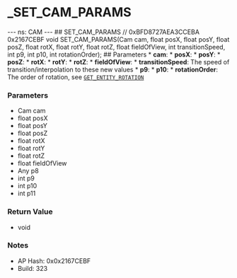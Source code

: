 # _SET_CAM_PARAMS

--- ns: CAM --- ## SET_CAM_PARAMS  // 0xBFD8727AEA3CCEBA 0x2167CEBF void SET_CAM_PARAMS(Cam cam, float posX, float posY, float posZ, float rotX, float rotY, float rotZ, float fieldOfView, int transitionSpeed, int p9, int p10, int rotationOrder);   ## Parameters * **cam**: * **posX**: * **posY**: * **posZ**: * **rotX**: * **rotY**: * **rotZ**: * **fieldOfView**: * **transitionSpeed**: The speed of transition/interpolation to these new values * **p9**: * **p10**: * **rotationOrder**: The order of rotation, see [`GET_ENTITY_ROTATION`](#_0xAFBD61CC738D9EB9)

### Parameters
* Cam cam
* float posX
* float posY
* float posZ
* float rotX
* float rotY
* float rotZ
* float fieldOfView
* Any p8
* int p9
* int p10
* int p11

### Return Value
* void

### Notes
* AP Hash: 0x0x2167CEBF
* Build: 323

